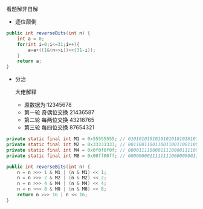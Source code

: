 看题解非自解

- 逐位颠倒

~~~ java
public int reverseBits(int n) {
    int a = 0;
    for(int i=0;i<=31;i++){
        a=a+((1&(n>>i))<<(31-i));
    }
    return a;
}
~~~

- 分治

  大佬解释

  - 原数据为:12345678
  - 第一轮 奇偶位交换 21436587
  - 第二轮 每两位交换 43218765
  - 第三轮 每四位交换 87654321

~~~ java
private static final int M1 = 0x55555555; // 01010101010101010101010101010101
private static final int M2 = 0x33333333; // 00110011001100110011001100110011
private static final int M4 = 0x0f0f0f0f; // 00001111000011110000111100001111
private static final int M8 = 0x00ff00ff; // 00000000111111110000000011111111

public int reverseBits(int n) {
    n = n >>> 1 & M1 | (n & M1) << 1;
    n = n >>> 2 & M2 | (n & M2) << 2;
    n = n >>> 4 & M4 | (n & M4) << 4;
    n = n >>> 8 & M8 | (n & M8) << 8;
    return n >>> 16 | n << 16;
}
~~~

